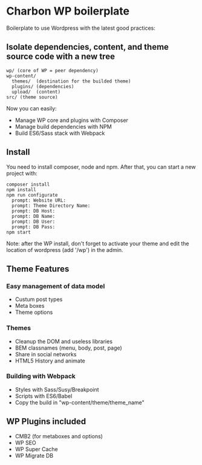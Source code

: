 # Charbon WP boilerplate

Boilerplate to use Wordpress with the latest good practices:

## Isolate dependencies, content, and theme source code with a new tree
```
wp/ (core of WP = peer dependency)
wp-content/
  themes/  (destination for the builded theme)
  plugins/ (dependencies)
  upload/  (content)
src/ (theme source)
```

Now you can easily:
* Manage WP core and plugins with Composer
* Manage build dependencies with NPM
* Build ES6/Sass stack with Webpack

## Install
You need to install composer, node and npm. After that, you can start a new project with:
```
composer install
npm install
npm run configurate
  prompt: Website URL:
  prompt: Theme Directory Name:
  prompt: DB Host:
  prompt: DB Name:
  prompt: DB User:
  prompt: DB Pass:
npm start

```
Note: after the WP install, don't forget to activate your theme and edit the location of wordpress (add '/wp') in the admin.

## Theme Features
### Easy management of data model
* Custum post types
* Meta boxes
* Theme options

### Themes
* Cleanup the DOM and useless libraries
* BEM classnames (menu, body, post, page)
* Share in social networks
* HTML5 History and animate

### Building with Webpack
* Styles with Sass/Susy/Breakpoint
* Scripts with ES6/Babel
* Copy the build in "wp-content/theme/theme_name"

## WP Plugins included
* CMB2 (for metaboxes and options)
* WP SEO
* WP Super Cache
* WP Migrate DB
